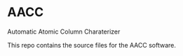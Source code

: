 # AACC
Automatic Atomic Column Charaterizer

This repo contains the source files for the AACC software.
